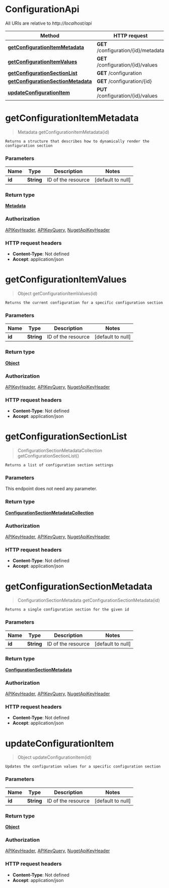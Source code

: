 # ConfigurationApi

All URIs are relative to *http://localhost/api*

Method | HTTP request | Description
------------- | ------------- | -------------
[**getConfigurationItemMetadata**](ConfigurationApi.md#getConfigurationItemMetadata) | **GET** /configuration/{id}/metadata | 
[**getConfigurationItemValues**](ConfigurationApi.md#getConfigurationItemValues) | **GET** /configuration/{id}/values | 
[**getConfigurationSectionList**](ConfigurationApi.md#getConfigurationSectionList) | **GET** /configuration | 
[**getConfigurationSectionMetadata**](ConfigurationApi.md#getConfigurationSectionMetadata) | **GET** /configuration/{id} | 
[**updateConfigurationItem**](ConfigurationApi.md#updateConfigurationItem) | **PUT** /configuration/{id}/values | 


<a name="getConfigurationItemMetadata"></a>
# **getConfigurationItemMetadata**
> Metadata getConfigurationItemMetadata(id)



    Returns a structure that describes how to dynamically render the configuration section

### Parameters

Name | Type | Description  | Notes
------------- | ------------- | ------------- | -------------
 **id** | **String**| ID of the resource | [default to null]

### Return type

[**Metadata**](../model/Metadata.md)

### Authorization

[APIKeyHeader](../README.md#APIKeyHeader), [APIKeyQuery](../README.md#APIKeyQuery), [NugetApiKeyHeader](../README.md#NugetApiKeyHeader)

### HTTP request headers

- **Content-Type**: Not defined
- **Accept**: application/json

<a name="getConfigurationItemValues"></a>
# **getConfigurationItemValues**
> Object getConfigurationItemValues(id)



    Returns the current configuration for a specific configuration section

### Parameters

Name | Type | Description  | Notes
------------- | ------------- | ------------- | -------------
 **id** | **String**| ID of the resource | [default to null]

### Return type

[**Object**](../model/object.md)

### Authorization

[APIKeyHeader](../README.md#APIKeyHeader), [APIKeyQuery](../README.md#APIKeyQuery), [NugetApiKeyHeader](../README.md#NugetApiKeyHeader)

### HTTP request headers

- **Content-Type**: Not defined
- **Accept**: application/json

<a name="getConfigurationSectionList"></a>
# **getConfigurationSectionList**
> ConfigurationSectionMetadataCollection getConfigurationSectionList()



    Returns a list of configuration section settings

### Parameters
This endpoint does not need any parameter.

### Return type

[**ConfigurationSectionMetadataCollection**](../model/ConfigurationSectionMetadataCollection.md)

### Authorization

[APIKeyHeader](../README.md#APIKeyHeader), [APIKeyQuery](../README.md#APIKeyQuery), [NugetApiKeyHeader](../README.md#NugetApiKeyHeader)

### HTTP request headers

- **Content-Type**: Not defined
- **Accept**: application/json

<a name="getConfigurationSectionMetadata"></a>
# **getConfigurationSectionMetadata**
> ConfigurationSectionMetadata getConfigurationSectionMetadata(id)



    Returns a single configuration section for the given id

### Parameters

Name | Type | Description  | Notes
------------- | ------------- | ------------- | -------------
 **id** | **String**| ID of the resource | [default to null]

### Return type

[**ConfigurationSectionMetadata**](../model/ConfigurationSectionMetadata.md)

### Authorization

[APIKeyHeader](../README.md#APIKeyHeader), [APIKeyQuery](../README.md#APIKeyQuery), [NugetApiKeyHeader](../README.md#NugetApiKeyHeader)

### HTTP request headers

- **Content-Type**: Not defined
- **Accept**: application/json

<a name="updateConfigurationItem"></a>
# **updateConfigurationItem**
> Object updateConfigurationItem(id)



    Updates the configuration values for a specific configuration section

### Parameters

Name | Type | Description  | Notes
------------- | ------------- | ------------- | -------------
 **id** | **String**| ID of the resource | [default to null]

### Return type

[**Object**](../model/object.md)

### Authorization

[APIKeyHeader](../README.md#APIKeyHeader), [APIKeyQuery](../README.md#APIKeyQuery), [NugetApiKeyHeader](../README.md#NugetApiKeyHeader)

### HTTP request headers

- **Content-Type**: Not defined
- **Accept**: application/json


